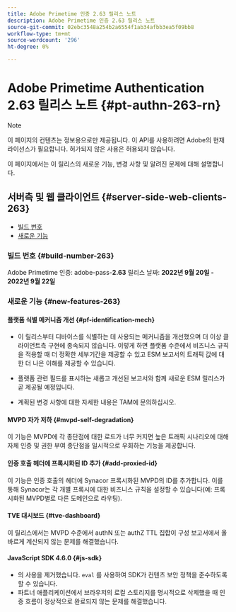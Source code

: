 ```yaml
---
title: Adobe Primetime 인증 2.63 릴리스 노트
description: Adobe Primetime 인증 2.63 릴리스 노트
source-git-commit: 02ebc3548a254b2a6554f1ab34afbb3ea5f09bb8
workflow-type: tm+mt
source-wordcount: '296'
ht-degree: 0%

---
```


# Adobe Primetime Authentication 2.63 릴리스 노트 {#pt-authn-263-rn}

>[!NOTE]
>
>이 페이지의 컨텐츠는 정보용으로만 제공됩니다. 이 API를 사용하려면 Adobe의 현재 라이선스가 필요합니다. 허가되지 않은 사용은 허용되지 않습니다.

이 페이지에서는 이 릴리스의 새로운 기능, 변경 사항 및 알려진 문제에 대해 설명합니다.

## 서버측 및 웹 클라이언트 {#server-side-web-clients-263}

* [빌드 번호](#build-number)
* [새로운 기능](#new-features)

### 빌드 번호 {#build-number-263}

Adobe Primetime 인증: adobe-pass-**2.63**
릴리스 날짜: **2022년 9월 20일 - 2022년 9월 22일**

### 새로운 기능 {#new-features-263}

#### 플랫폼 식별 메커니즘 개선 {#pf-identification-mech}

* 이 릴리스부터 디바이스를 식별하는 데 사용되는 메커니즘을 개선했으며 더 이상 클라이언트측 구현에 종속되지 않습니다. 이렇게 하면 플랫폼 수준에서 비즈니스 규칙을 적용할 때 더 정확한 세부기간을 제공할 수 있고 ESM 보고서의 트래픽 값에 대한 더 나은 이해를 제공할 수 있습니다.

* 플랫폼 관련 필드를 표시하는 새롭고 개선된 보고서와 함께 새로운 ESM 릴리스가 곧 제공될 예정입니다.

* 계획된 변경 사항에 대한 자세한 내용은 TAM에 문의하십시오.

#### MVPD 자가 저하 {#mvpd-self-degradation}

이 기능은 MVPD에 각 종단점에 대한 로드가 너무 커지면 높은 트래픽 시나리오에 대해 자체 인증 및 권한 부여 종단점을 일시적으로 우회하는 기능을 제공합니다.


#### 인증 호출 헤더에 프록시화된 ID 추가 {#add-proxied-id}

이 기능은 인증 호출의 헤더에 Synacor 프록시화된 MVPD의 ID를 추가합니다. 이를 통해 Synacor는 각 개별 프록시에 대한 비즈니스 규칙을 설정할 수 있습니다(예: 프록시화된 MVPD별로 다른 도메인으로 라우팅).


#### TVE 대시보드 {#tve-dashboard}

이 릴리스에서는 MVPD 수준에서 authN 또는 authZ TTL 집합이 구성 보고서에서 올바르게 계산되지 않는 문제를 해결했습니다.


#### JavaScript SDK 4.6.0 {#js-sdk}

* 의 사용을 제거했습니다. `eval` 를 사용하여 SDK가 컨텐츠 보안 정책을 준수하도록 할 수 있습니다.
* 파트너 애플리케이션에서 브라우저의 로컬 스토리지를 명시적으로 삭제했을 때 인증 흐름이 정상적으로 완료되지 않는 문제를 해결했습니다.
